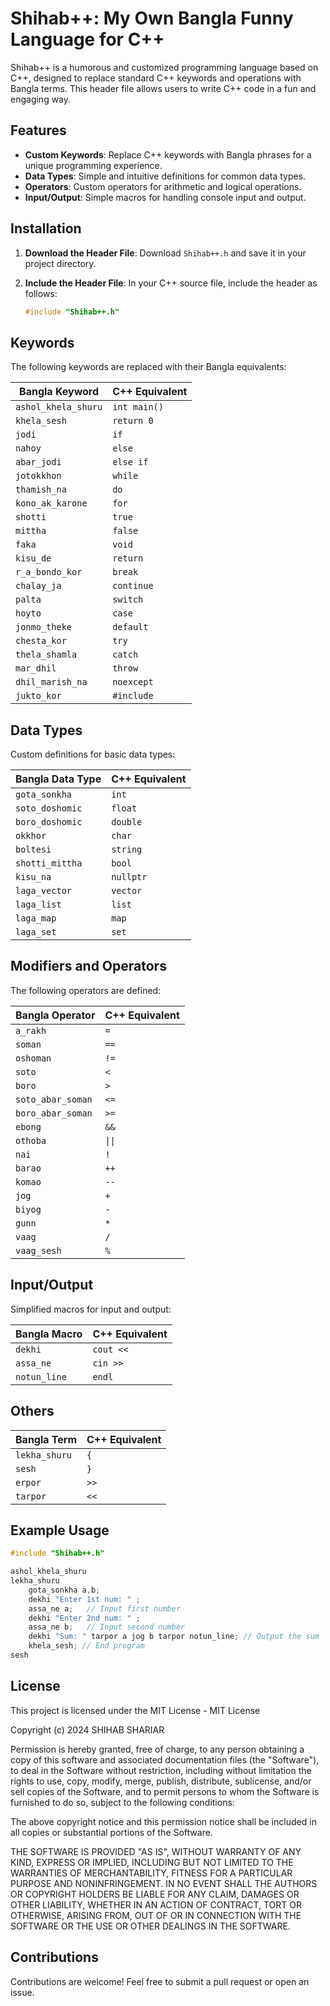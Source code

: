 # Shihab++: My Own Bangla Funny Language for C++

Shihab++ is a humorous and customized programming language based on C++, designed to replace standard C++ keywords and operations with Bangla terms. This header file allows users to write C++ code in a fun and engaging way.

## Features

- **Custom Keywords**: Replace C++ keywords with Bangla phrases for a unique programming experience.
- **Data Types**: Simple and intuitive definitions for common data types.
- **Operators**: Custom operators for arithmetic and logical operations.
- **Input/Output**: Simple macros for handling console input and output.

## Installation

1. **Download the Header File**: Download `Shihab++.h` and save it in your project directory.

2. **Include the Header File**: In your C++ source file, include the header as follows:

   ```cpp
   #include "Shihab++.h"
   ```

## Keywords

The following keywords are replaced with their Bangla equivalents:

| Bangla Keyword         | C++ Equivalent      |
|------------------------|---------------------|
| `ashol_khela_shuru`    | `int main()`        |
| `khela_sesh`           | `return 0 `         |
| `jodi`                 | `if`                |
| `nahoy`                | `else`              |
| `abar_jodi`            | `else if`           |
| `jotokkhon`            | `while`             |
| `thamish_na`           | `do`                |
| `kono_ak_karone`       | `for`               |
| `shotti`               | `true`              |
| `mittha`               | `false`             |
| `faka`                 | `void`              |
| `kisu_de`              | `return`            |
| `r_a_bondo_kor`        | `break`             |
| `chalay_ja`            | `continue`          |
| `palta`                | `switch`            |
| `hoyto`                | `case`              |
| `jonmo_theke`          | `default`           |
| `chesta_kor`           | `try`               |
| `thela_shamla`         | `catch`             |
| `mar_dhil`             | `throw`             |
| `dhil_marish_na`       | `noexcept`          |
| `jukto_kor`            | `#include`          |


## Data Types

Custom definitions for basic data types:

| Bangla Data Type     | C++ Equivalent   |
|----------------------|------------------|
| `gota_sonkha`        | `int`            |
| `soto_doshomic`      | `float`          |
| `boro_doshomic`      | `double`         |
| `okkhor`             | `char`           |
| `boltesi`            | `string`         |
| `shotti_mittha`      | `bool`           |
| `kisu_na`            | `nullptr`        |
| `laga_vector`        | `vector`         |
| `laga_list`          | `list`           |
| `laga_map`           | `map`            |
| `laga_set`           | `set`            |

## Modifiers and Operators

The following operators are defined:

| Bangla Operator      | C++ Equivalent   |
|----------------------|------------------|
| `a_rakh`             | `=`              |
| `soman`              | `==`             |
| `oshoman`            | `!=`             |
| `soto`               | `<`              |
| `boro`               | `>`              |
| `soto_abar_soman`    | `<=`             |
| `boro_abar_soman`    | `>=`             |
| `ebong`              | `&&`             |
| `othoba`             | `\|\|`           |
| `nai`                | `!`              |
| `barao`              | `++`             |
| `komao`              | `--`             |
| `jog`                | `+`              |
| `biyog`              | `-`              |
| `gunn`               | `*`              |
| `vaag`               | `/`              |
| `vaag_sesh`          | `%`              |

## Input/Output

Simplified macros for input and output:

| Bangla Macro         | C++ Equivalent   |
|----------------------|------------------|
| `dekhi`              | `cout <<`        |
| `assa_ne`            | `cin >>`         |
| `notun_line`         | `endl`           |

## Others
| Bangla Term            | C++ Equivalent         |
|------------------------|------------------------|
| `lekha_shuru`          | `{`                    |
| `sesh`                 | `}`                    |
| `erpor`                | `>>`                   |
| `tarpor`               | `<<`                   |

## Example Usage


```cpp
#include "Shihab++.h"

ashol_khela_shuru
lekha_shuru
    gota_sonkha a,b;
    dekhi "Enter 1st num: " ;
    assa_ne a;   // Input first number
    dekhi "Enter 2nd num: " ;
    assa_ne b;   // Input second number
    dekhi "Sum: " tarpor a jog b tarpor notun_line; // Output the sum
    khela_sesh; // End program
sesh
```

## License

This project is licensed under the MIT License -
MIT License

Copyright (c) 2024 SHIHAB SHARIAR

Permission is hereby granted, free of charge, to any person obtaining a copy
of this software and associated documentation files (the "Software"), to deal
in the Software without restriction, including without limitation the rights
to use, copy, modify, merge, publish, distribute, sublicense, and/or sell
copies of the Software, and to permit persons to whom the Software is
furnished to do so, subject to the following conditions:

The above copyright notice and this permission notice shall be included in all
copies or substantial portions of the Software.

THE SOFTWARE IS PROVIDED "AS IS", WITHOUT WARRANTY OF ANY KIND, EXPRESS OR
IMPLIED, INCLUDING BUT NOT LIMITED TO THE WARRANTIES OF MERCHANTABILITY,
FITNESS FOR A PARTICULAR PURPOSE AND NONINFRINGEMENT. IN NO EVENT SHALL THE
AUTHORS OR COPYRIGHT HOLDERS BE LIABLE FOR ANY CLAIM, DAMAGES OR OTHER
LIABILITY, WHETHER IN AN ACTION OF CONTRACT, TORT OR OTHERWISE, ARISING FROM,
OUT OF OR IN CONNECTION WITH THE SOFTWARE OR THE USE OR OTHER DEALINGS IN THE
SOFTWARE.

## Contributions

Contributions are welcome! Feel free to submit a pull request or open an issue.
